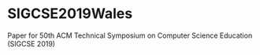 # SIGCSE2019Wales
Paper for 50th ACM Technical Symposium on Computer Science Education (SIGCSE 2019)
